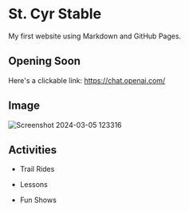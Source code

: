 # St. Cyr Stable

My first website using Markdown and GitHub Pages.

## Opening Soon

Here's a clickable link: https://chat.openai.com/

## Image

![Screenshot 2024-03-05 123316](https://github.com/14dstcyr/cintel-01-pages/assets/156037147/1ed1ef58-1549-485b-9f3d-4871ad6ac4ff)


## Activities

- Trail Rides

- Lessons

- Fun Shows
